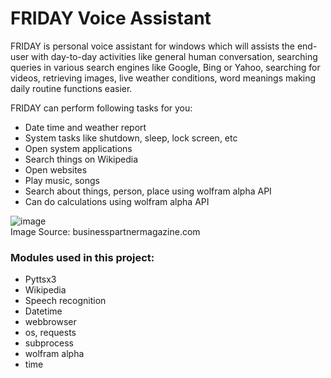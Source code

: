 # FRIDAY Voice Assistant

FRIDAY is personal voice assistant for windows which will assists the end-user with day-to-day activities like general human conversation, searching queries in various search engines like Google, Bing or Yahoo, searching for videos, retrieving images, live weather conditions, word meanings making daily routine functions easier. <br/>

FRIDAY can perform following tasks for you: 
* Date time and weather report 
* System tasks like shutdown, sleep, lock screen, etc
* Open system applications
* Search things on Wikipedia
* Open websites
* Play music, songs
* Search about things, person, place using wolfram alpha API
* Can do calculations using wolfram alpha API

![image](https://user-images.githubusercontent.com/73380354/114394409-c9641800-9bb8-11eb-8da3-db0b3f3282b3.png)
<br/>Image Source: businesspartnermagazine.com

### Modules used in this project: ###
* Pyttsx3
* Wikipedia
* Speech recognition
* Datetime
* webbrowser
* os, requests
* subprocess
* wolfram alpha
* time
